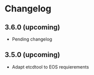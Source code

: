 # Changelog

## 3.6.0 (upcoming)

* Pending changelog

## 3.5.0 (upcoming)

* Adapt etcdtool to EOS requierements
